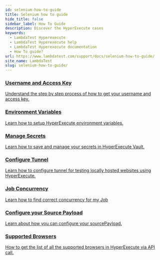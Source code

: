 ```yaml
---
id: selenium-how-to-guide
title: Selenium how to guide
hide_title: false
sidebar_label: How To Guide
description: Discover the HyperExecute cases 
keywords:
  - LambdaTest Hyperexecute
  - LambdaTest Hyperexecute help
  - LambdaTest Hyperexecute documentation
  - How To guide?
url: https://www.lambdatest.com/support/docs/selenium-how-to-guide/
site_name: LambdaTest
slug: selenium-how-to-guide/
---
```


<script type="application/ld+json"
      dangerouslySetInnerHTML={{ __html: JSON.stringify({
       "@context": "https://schema.org",
        "@type": "BreadcrumbList",
        "itemListElement": [{
          "@type": "ListItem",
          "position": 1,
          "name": "Home",
          "item": "https://www.lambdatest.com"
        },{
          "@type": "ListItem",
          "position": 2,
          "name": "Support",
          "item": "https://www.lambdatest.com/support/docs/"
        },{
          "@type": "ListItem",
          "position": 3,
          "name": "Integrations",
          "item": "https://www.lambdatest.com/support/docs/selenium-how-to-guide"
        }]
      })
    }}
></script>

<div className="support_main">  
  <a href="/support/docs/hyperexecute-how-to-get-my-username-and-access-key/">
    <div className="support_inners">
      <h3>Username and Access Key</h3>
      <p>Understand the step by step process of how to get your username and access key.</p>
    </div>
  </a>
  <a href="/support/docs/hyperexecute-environment-variable-setup/">
    <div className="support_inners">
      <h3>Environment Variables</h3>
      <p>Learn how to setup HyperExecute environment variables.</p>
    </div>
  </a>
  <a href="/support/docs/hyperexecute-how-to-save-and-manage-secrets/">
    <div className="support_inners">
      <h3>Manage Secrets</h3>
      <p>Learn how to save and manage your secrets in HyperExecute Vault.</p>
    </div>
  </a>
    <a href="/support/docs/hyperexecute-how-to-configure-tunnel/">
  <div className="support_inners">
    <h3>Configure Tunnel</h3>
    <p>Learn how to configure tunnel for testing locally hosted websites using HyperExecute.</p>
  </div>
  </a>
  <a href="/support/docs/hyperexecute-how-to-find-correct-concurrency/">
  <div className="support_inners">
    <h3>Job Concurrency</h3>
    <p>Learn how to find correct concurrency for my Job</p>
  </div>
  </a>
    <a href="/support/docs/hyperexecute-how-to-configure-sourcePayload/">
  <div className="support_inners">
    <h3>Configure your Source Payload</h3>
    <p>Learn about how you can configure your sourcePayload.</p>
  </div>
  </a>
  <a href="/support/docs/hyperexecute-browser-list-api/">
  <div className="support_inners">
    <h3>Supported Browsers</h3>
    <p>How to get the list of all the supported browsers in HyperExecute via API call.</p>
  </div>
  </a>
</div>